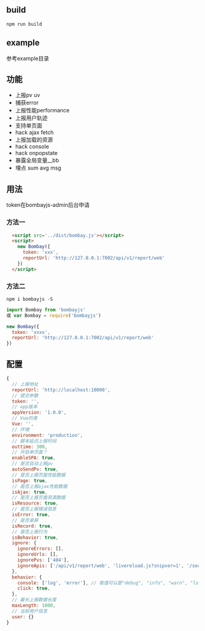 
##  build

```
npm run build
```


## example

参考example目录

## 功能

* 上报pv uv
* 捕获error
* 上报性能performance
* 上报用户轨迹
* 支持单页面
* hack ajax fetch
* 上报加载的资源
* hack console
* hack onpopstate
* 暴露全局变量__bb
* 埋点 sum avg msg

## 用法

token在bombayjs-admin后台申请

### 方法一
```html
  <script src='../dist/bombay.js'></script>
  <script>
    new Bombay({
      token: 'xxx',
      reportUrl: 'http://127.0.0.1:7002/api/v1/report/web'
    })
  </script>
```

### 方法二
```
npm i bombayjs -S
```

```js
import Bombay from 'bombayjs'
或 var Bombay = require('bombayjs')

new Bombay({
  token: 'xxxx',
  reportUrl: 'http://127.0.0.1:7002/api/v1/report/web'
})
```

## 配置
```js
{
  // 上报地址
  reportUrl: 'http://localhost:10000',
  // 提交参数
  token: '',
  // app版本
  appVersion: '1.0.0',
  // Vue的类
  Vue: '',
  // 环境
  environment: 'production',
  // 脚本延迟上报时间
  outtime: 300,
  // 开启单页面？
  enableSPA: true,
  // 是否自动上报pv
  autoSendPv: true,
  // 是否上报页面性能数据
  isPage: true,
  // 是否上报ajax性能数据
  isAjax: true,
  // 是否上报页面资源数据
  isResource: true,
  // 是否上报错误信息
  isError: true,
  // 是否录屏
  isRecord: true,
  // 是否上报行为
  isBehavior: true,
  ignore: {
    ignoreErrors: [],
    ignoreUrls: [],
    ignorePvs: ['404'],
    ignoreApis: ['/api/v1/report/web', 'livereload.js?snipver=1', '/sockjs-node/info'],
  },
  behavior: {
    console: ['log', 'error'], // 取值可以是"debug", "info", "warn", "log", "error"
    click: true,
  },
  // 最长上报数据长度
  maxLength: 1000,
  // 当前用户信息
  user: {}
}

```

